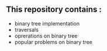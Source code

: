 ## This repository contains :
- binary tree implementation
- traversals
- oprerations on binary tree
- popular problems on binary tree
